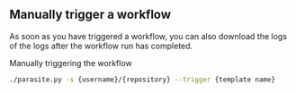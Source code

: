 ## Manually trigger a workflow
As soon as you have triggered a workflow, you can also download the logs of the logs after the workflow run has completed.

Manually triggering the workflow
```bash
./parasite.py -s {username}/{repository} --trigger {template name}
```